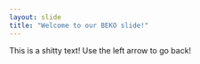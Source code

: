 ```yaml
---
layout: slide
title: "Welcome to our BEKO slide!"
---
```

This is a shitty text!
Use the left arrow to go back!